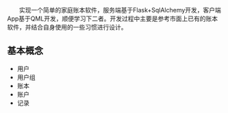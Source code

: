 &emsp;&emsp;实现一个简单的家庭账本软件，服务端基于Flask+SqlAlchemy开发，客户端App基于QML开发，顺便学习下二者。开发过程中主要是参考市面上已有的账本软件，并结合自身使用的一些习惯进行设计。

## 基本概念

* 用户
* 用户组
* 账本
* 账户
* 记录